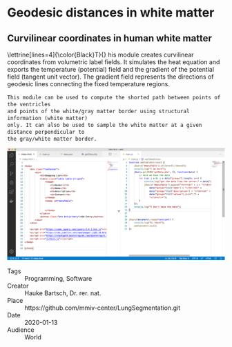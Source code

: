 # Geodesic distances in white matter
## Curvilinear coordinates in human white matter

\lettrine[lines=4]{\color{Black}T}{} his module creates curvilinear coordinates from volumetric label fields. 
    It simulates the heat equation and exports the temperature (potential) field and the 
    gradient of the potential field (tangent unit vector). The gradient field represents the 
    directions of geodesic lines connecting the fixed temperature regions.
    
    This module can be used to compute the shorted path between points of the ventricles 
    and points of the white/gray matter border using structural information (white matter) 
    only. It can also be used to sample the white matter at a given distance perpendicular to 
    the gray/white matter border.
    
![structure of a website](image.png "A repository for software.")

<dl>
  <dt>Tags</dt>
  <dd>Programming, Software</dd>
  <dt>Creator</dt>
  <dd>Hauke Bartsch, Dr. rer. nat.</dd>
  <dt>Place</dt>
  <dd>https://github.com/mmiv-center/LungSegmentation.git</dd>
  <dt>Date</dt>
  <dd>2020-01-13</dd>
  <dt>Audience</dt>
  <dd>World</dd>
</dl>
